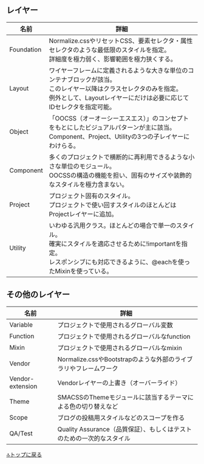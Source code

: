 ## レイヤー

|名前|詳細|
|-|-|
|Foundation|Normalize.cssやリセットCSS、要素セレクタ・属性セレクタのような最低限のスタイルを指定。<br>詳細度を極力弱く、影響範囲を極力狭くする。|
|Layout|ワイヤーフレームに定義されるような大きな単位のコンテナブロックが該当。<br>このレイヤー以降はクラスセレクタのみを指定。<br>例外として、Layoutレイヤーにだけは必要に応じてIDセレクタを指定可能。|
|Object|「OOCSS（オーオーシーエスエス）」のコンセプトをもとにしたビジュアルパターンが主に該当。<br>Component、Project、Utilityの3つの子レイヤーにわけらる。|
|Component|多くのプロジェクトで横断的に再利用できるような小さな単位のモジュール。<br>OOCSSの構造の機能を担い、固有のサイズや装飾的なスタイルを極力含まない。|
|Project|プロジェクト固有のスタイル。<br>プロジェクトで使い回すスタイルのほとんどはProjectレイヤーに追加。|
|Utility|いわゆる汎用クラス。ほとんどの場合で単一のスタイル。<br>確実にスタイルを適応させるために!importantを指定。<br>レスポンシブにも対応できるように、@eachを使ったMixinを使っている。|

## その他のレイヤー

|名前|詳細|
|-|-|
|Variable|プロジェクトで使用されるグローバル変数|
|Function|プロジェクトで使用されるグローバルなfunction|
|Mixin|プロジェクトで使用されるグローバルなmixin|
|Vendor|Normalize.cssやBootstrapのような外部のライブラリやフレームワーク|
|Vendor-extension|Vendorレイヤーの上書き（オーバーライド）|
|Theme|SMACSSのThemeモジュールに該当するテーマによる色の切り替えなど|
|Scope|ブログの投稿用スタイルなどのスコープを作る|
|QA/Test|Quality Assurance（品質保証）、もしくはテストのための一次的なスタイル|

[🔝トップに戻る](../README.md)